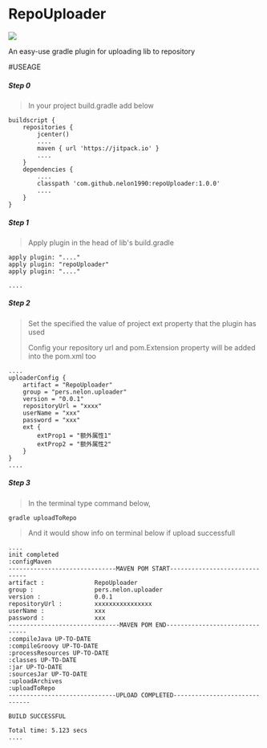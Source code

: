# RepoUploader

[![](https://jitpack.io/v/nelon1990/RepoUploader.svg)](https://jitpack.io/#nelon1990/RepoUploader)

An easy-use gradle plugin for uploading lib to repository

#USEAGE

##### Step 0
>In your project build.gradle add below

    buildscript {
        repositories {
            jcenter()
            ....
            maven { url 'https://jitpack.io' }
            ....
        }
        dependencies {
            ....
            classpath 'com.github.nelon1990:repoUploader:1.0.0'
            ....
        }
    }

##### Step 1

>Apply plugin in the head of lib's build.gradle

    apply plugin: "...."
    apply plugin: "repoUploader"
    apply plugin: "...."
    
    ....
    

##### Step 2

>Set the specified the value of project ext property that the plugin has used
>
>Config your repository url and pom.Extension property will be added into the pom.xml too

    ....
    uploaderConfig {
        artifact = "RepoUploader"
        group = "pers.nelon.uploader"
        version = "0.0.1"
        repositoryUrl = "xxxx"
        userName = "xxx"
        password = "xxx"
        ext {
            extProp1 = "额外属性1"
            extProp2 = "额外属性2"
        }
    }
    ....
    
##### Step 3
>In the terminal type command below, 

    gradle uploadToRepo
    
>And it would show info on terminal below if upload successfull
    
    ....
    init completed
    :configMaven
    ------------------------------MAVEN POM START------------------------------
    artifact :              RepoUploader
    group :                 pers.nelon.uploader
    version :               0.0.1
    repositoryUrl :         xxxxxxxxxxxxxxxx
    userName :              xxx
    password :              xxx
    -------------------------------MAVEN POM END-------------------------------
    :compileJava UP-TO-DATE
    :compileGroovy UP-TO-DATE
    :processResources UP-TO-DATE
    :classes UP-TO-DATE
    :jar UP-TO-DATE
    :sourcesJar UP-TO-DATE
    :uploadArchives
    :uploadToRepo
    ------------------------------UPLOAD COMPLETED------------------------------
    
    BUILD SUCCESSFUL
    
    Total time: 5.123 secs
    ....

